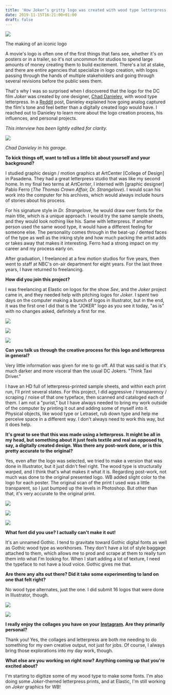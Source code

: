 ```yaml
---
title: 'How Joker’s gritty logo was created with wood type letterpress'
date: 2019-11-15T16:21:00+01:00
draft: false
---
```


![](https://cdn.vox-cdn.com/thumbor/t6E5-1Sd1FQghuj7F_fwIYyAFDw=/0x0:2040x1360/1310x873/cdn.vox-cdn.com/uploads/chorus_image/image/65707204/ssilvers_191114_3792_006_2.0.jpg)

The making of an iconic logo

A movie's logo is often one of the first things that fans see, whether it's on posters or in a trailer, so it's not uncommon for studios to spend large amounts of money creating them to build excitement. There's a lot at stake, and there are entire agencies that specialize in logo creation, with logos passing through the hands of multiple stakeholders and going through several revisions before the public sees them.

That's why I was so surprised when I discovered that the logo for the DC film _Joker_ was created by one designer, [Chad Danieley](https://www.instagram.com/chaddanieley/?hl=en), with wood type letterpress. In a [Reddit](https://www.reddit.com/r/graphic_design/comments/dec27j/hello_i_had_a_blast_designing_the_official_joker/f2u93nc/) post, Danieley explained how going analog captured the film's tone and feel better than a digitally created logo would have. I reached out to Danieley to learn more about the logo creation process, his influences, and personal projects.

_This interview has been lightly edited for clarity._

![ ](https://cdn.vox-cdn.com/thumbor/CgsoZkpBR2W8xWGBFmQge_ib37U=/400x0/filters:no_upscale()/cdn.vox-cdn.com/uploads/chorus_asset/file/19377701/ssilvers_191114_3792_008.0.jpg)

_Chad Danieley in his garage._

**To kick things off, want to tell us a little bit about yourself and your background?**

I studied graphic design / motion graphics at ArtCenter \[College of Design\] in Pasadena. They had a great letterpress studio that was like my second home. In my final two terms at ArtCenter, I interned with \[graphic designer\] Pablo Ferro (_The Thomas Crown Affair, Dr. Strangelove_). I would scan his work into the computer for his archives, which would always include hours of stories about his process.

For his signature style in _Dr. Strangelove_, he would draw over fonts for the main title, which is a unique approach. I would try the same sample sheets, and they would look nothing like his. Same with letterpress. If another person used the same wood type, it would have a different feeling for someone else. The personality comes through in the beat-up / dented faces of the type as well as the inking style and how much packing the artist adds or takes away that makes it interesting. Ferro had a strong impact on my career and my process early on.

After graduation, I freelanced at a few motion studios for five years, then went to staff at NBC's on-air department for eight years. For the last three years, I have returned to freelancing.

**How did you join this project?**

I was freelancing at Elastic on logos for the show _See_, and the _Joker_ project came in, and they needed help with pitching logos for _Joker_. I spent two days on the computer making a bunch of logos in Illustrator, but in the end, it was the first one I did that is the "JOKER" logo as you see it today, "as is" with no changes asked, definitely a first for me.

![ ](https://cdn.vox-cdn.com/thumbor/0eiBrh2lf6zBKdAjbYTSKNYFe7Q=/400x0/filters:no_upscale()/cdn.vox-cdn.com/uploads/chorus_asset/file/19377708/ssilvers_191114_3792_001.0.jpg)

![ ](https://cdn.vox-cdn.com/thumbor/6acie-4R4KJxMGQ_lCKDsnNCraQ=/400x0/filters:no_upscale()/cdn.vox-cdn.com/uploads/chorus_asset/file/19377699/ssilvers_191114_3792_010.0.jpg)

![ ](https://cdn.vox-cdn.com/thumbor/dWVFbEtOuV7vKlqwWiErK4J-67Q=/400x0/filters:no_upscale()/cdn.vox-cdn.com/uploads/chorus_asset/file/19377707/ssilvers_191114_3792_002.0.jpg)

**Can you talk us through the creative process for this logo and letterpress in general?**

Very little information was given for me to go off. All that was said is that it's much darker and more visceral than the usual DC Jokers. "Think Taxi Driver."

I have an HD full of letterpress-printed sample sheets, and within each print run, I'll print several states. For this project, I did aggressive / transparency / scraping / noise of that one typeface, then scanned and cataloged each of them. I am not a "purist," but I have always needed to bring my work outside of the computer by printing it out and adding some of myself into it. Physical objects, like wood type or Letraset, rub down type and help me perceive space in a different way. I don't always need to work this way, but it does help.

**It's great to see that this was made using a letterpress. It might be all in my head, but something about it just feels textile and real as opposed to, say, a digitally created design. Was there any post-work done, or is this pretty accurate to the original?**

Yes, even after the logo was selected, we tried to make a version that was done in Illustrator, but it just didn't feel right. The wood type is structurally warped, and I think that's what makes it what it is. Regarding post-work, not much was done to the original presented logo. WB added slight color to the logo for each poster. The original scan of the print I used was a little transparent, so I just bumped up the levels in Photoshop. But other than that, it's very accurate to the original print.

![ ](https://cdn.vox-cdn.com/thumbor/-NWiad2fUBRhwfjm3_0sEYy8xaI=/400x0/filters:no_upscale()/cdn.vox-cdn.com/uploads/chorus_asset/file/19377698/ssilvers_191114_3792_011.0.jpg)

![ ](https://cdn.vox-cdn.com/thumbor/m-batyLxAYXKeU40lmwYgUx_TXk=/400x0/filters:no_upscale()/cdn.vox-cdn.com/uploads/chorus_asset/file/19377832/ssilvers_191114_3792_015.jpg)

![ ](https://cdn.vox-cdn.com/thumbor/YMgMfBPPg60Mr1UMAPR4ZUd1iX0=/400x0/filters:no_upscale()/cdn.vox-cdn.com/uploads/chorus_asset/file/19377700/ssilvers_191114_3792_009.0.jpg)

**What font did you use? I actually can't make it out!**

It's an unnamed Gothic. I tend to gravitate toward Gothic digital fonts as well as Gothic wood type as workhorses. They don't have a lot of style baggage attached to them, which allows me to prod and scrape at them to really turn them into what I'm looking for. When I start adding a lot of texture, I need the typeface to not have a loud voice. Gothic gives me that.

**Are there any alts out there? Did it take some experimenting to land on one that felt right?**

No wood type alternates, just the one. I did submit 16 logos that were done in Illustrator, though.

![ ](https://cdn.vox-cdn.com/thumbor/92ppIPp6pHNggd8E1tDyiYXR-5U=/400x0/filters:no_upscale()/cdn.vox-cdn.com/uploads/chorus_asset/file/19377744/VRG_3792_013.0.jpg)

![ ](https://cdn.vox-cdn.com/thumbor/nTztdeNt3MnxFsbf5XjYMG1XJco=/400x0/filters:no_upscale()/cdn.vox-cdn.com/uploads/chorus_asset/file/19377743/VRG_3792_014.0.jpg)

**I really enjoy the collages you have on your** [**Instagram**](https://www.instagram.com/chaddanieley)**. Are they primarily personal?**

Thank you! Yes, the collages and letterpress are both me needing to do something for my own creative output, not just for jobs. Of course, I always bring those explorations into my day work, though.

**What else are you working on right now? Anything coming up that you're excited about?**

I'm starting to digitize some of my wood type to make some fonts. I'm also doing some _Joker_\-themed letterpress prints, and at Elastic, I'm still working on _Joker_ graphics for WB!